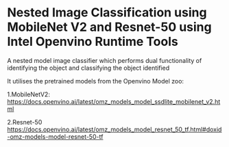 ﻿# Nested Image Classification using MobileNet V2 and Resnet-50 using Intel Openvino Runtime Tools
  
A nested model image classifier which performs dual functionality of identifying the object and classifying the object identified

It utilises the pretrained models from the Openvino Model zoo:

1.MobileNetV2: https://docs.openvino.ai/latest/omz_models_model_ssdlite_mobilenet_v2.html

2.Resnet-50 https://docs.openvino.ai/latest/omz_models_model_resnet_50_tf.html#doxid-omz-models-model-resnet-50-tf
 
 

